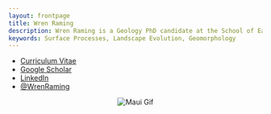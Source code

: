 ```yaml
---
layout: frontpage
title: Wren Raming
description: Wren Raming is a Geology PhD candidate at the School of Earth and Space Exploration, Arizona State University
keywords: Surface Processes, Landscape Evolution, Geomorphology
---
```


<div class="navbar">
  <div class="navbar-inner">
      <ul class="nav">
          <li><a href="{{ BASE_PATH }}/WrenRaming_CV.pdf">Curriculum Vitae</a></li>
          <li><a href="https://scholar.google.com/citations?user=xRp1QZUAAAAJ&hl=en">Google Scholar</a></li>
           <li><a href="https://www.linkedin.com/in/wren-raming-5920091a2/">LinkedIn</a></li>
          <li><a href="https://twitter.com/WrenRaming">@WrenRaming</a></li>
      </ul>
  </div>
</div>


<p style="text-align:center;"><img src="publpics/mauiDem.gif" alt = "Maui Gif" title = "Napali Coast" class="centerImage"/>
</p>
<!--
<table class="wide">
<tr>
  <td class="left">
    <a href="publpics/rqtl2_fig1.html">
        <img src="publpics/rqtl2_fig1c.png" alt="Broman et al. (2019) Fig 1c" title="Broman et al. (2019) Fig 1c"/>
    </a>
  </td>
  <td class="right">
    <a href="publpics/mppdiag_fig4.html">
        <img src="publpics/mppdiag_fig4.png" alt="Broman et
        al. (2019) Fig 4" title="Broman et al. (2019) Fig 4"/>
    </a>
  </td>
</tr>
<tr>
  <td class="left">
    <a href="publpics/samplemixups_fig7.html">
        <img src="publpics/samplemixups_fig7.png" alt="Broman et al. (2015) Fig 7" title="Broman et al. (2015) Fig 7"/>
    </a>
  </td>
  <td class="right">
    <a href="publpics/mbmixups_fig1.html">
        <img src="publpics/mbmixups_fig1.png" alt="Lobo et al. (2021) Fig 1" title="Lobo et al. (2021) Fig 1"/>
    </a>
  </td>
</tr>
</table>
-->

<!--
<div class="navbar">
  <div class="navbar-inner">
      <ul class="nav">
          <li><a href="morefigs.html">more figures</a></li>
      </ul>
  </div>
</div>
-->
